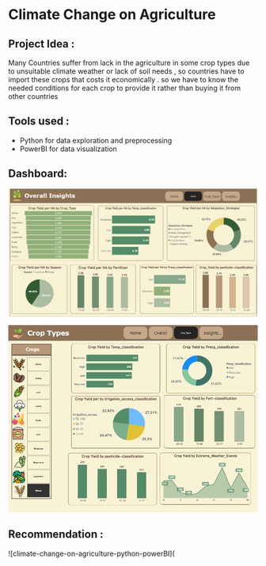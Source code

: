 # Climate Change on Agriculture
## Project Idea :
Many Countries suffer from lack in the  agriculture in some crop types due to unsuitable climate weather or lack of soil needs , so countries  have to import these crops that costs it economically . 
so we have to know the needed conditions for each crop to provide it rather than buying it from other countries
## Tools used :
- Python for data exploration and preprocessing
- PowerBI for data visualization
## Dashboard:
![climate-change-on-agriculture-python-powerBI](https://github.com/Arwa988/climate-change-on-agriculture-python-PowerBI-/blob/main/Screenshot%20(82).png)

![climate-change-on-agriculture-python-powerBI](https://github.com/Arwa988/climate-change-on-agriculture-python-PowerBI-/blob/main/Screenshot%20(81).png)
## Recommendation :
![climate-change-on-agriculture-python-powerBI](
